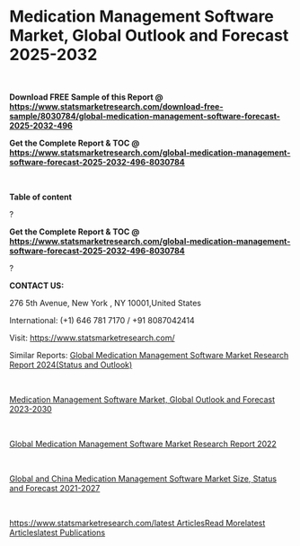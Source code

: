 <h1>Medication Management Software Market, Global Outlook and Forecast 2025-2032</h1><br/><p><strong>Download FREE Sample of this Report @ <a href="https://www.statsmarketresearch.com/download-free-sample/8030784/global-medication-management-software-forecast-2025-2032-496">https://www.statsmarketresearch.com/download-free-sample/8030784/global-medication-management-software-forecast-2025-2032-496</a></strong></p>
 
 
 
 <div><b>Get the Complete Report & TOC @ <a href="https://www.statsmarketresearch.com/global-medication-management-software-forecast-2025-2032-496-8030784">https://www.statsmarketresearch.com/global-medication-management-software-forecast-2025-2032-496-8030784</a></b></div>
 
 
 
 <p><br />
 
 <b>Table of content</b></p>
 
 
 
 <p>? </p>
 
 
 
 <div><b>Get the Complete Report & TOC @ <a href="https://www.statsmarketresearch.com/global-medication-management-software-forecast-2025-2032-496-8030784">https://www.statsmarketresearch.com/global-medication-management-software-forecast-2025-2032-496-8030784</a></b></div>
 
 
 
 <p>? </p>
 
 
 
 <p><b>CONTACT US:</b><br />
 
 276 5th Avenue, New York , NY 10001,United States<br />
 
 International: (+1) 646 781 7170 / +91 8087042414<br />
 
 Visit: <a href="https://www.statsmarketresearch.com/">https://www.statsmarketresearch.com/</a><br />
 
 Similar Reports: <a href="https://www.statsmarketresearch.com/global-medication-management-software-forecast-2025-2032-496-8030784">Global Medication Management Software Market Research Report 2024(Status and Outlook)</a><br />
 
 <br />
 
 <a href="https://www.statsmarketresearch.com/global-medication-management-software-forecast-2025-2032-496-8030784">Medication Management Software Market, Global Outlook and Forecast 2023-2030</a><br />
 
 <br />
 
 <a href="https://www.statsmarketresearch.com/global-medication-management-software-forecast-2025-2032-496-8030784">Global Medication Management Software Market Research Report 2022</a><br />
 
 <br />
 
 <a href="https://www.statsmarketresearch.com/global-medication-management-software-forecast-2025-2032-496-8030784">Global and China Medication Management Software Market Size, Status and Forecast 2021-2027</a><br />
 
 <br />
 
 <a href="https://gyeongbokgung.com">https://www.statsmarketresearch.com/</a><a href="https://hallyeomaritime.com">latest Articles</a><a href="https://jingwansa.com">Read More</a><a href="https://nguoiviet.jp/">latest Articles</a><a href="https://www.intelmarketresearch.com/">latest Publications</a></p>
